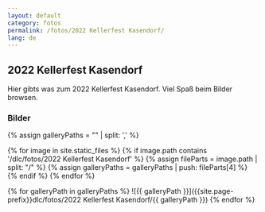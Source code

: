 ```yaml
---
layout: default
category: fotos
permalink: /fotos/2022 Kellerfest Kasendorf/
lang: de
---
```


## 2022 Kellerfest Kasendorf

Hier gibts was zum 2022 Kellerfest Kasendorf. Viel Spaß beim Bilder browsen.

### Bilder
{% assign galleryPaths = "" | split: ',' %}

{% for image in site.static_files %}
{% if image.path contains '/dlc/fotos/2022 Kellerfest Kasendorf' %}
        {% assign fileParts = image.path | split: "/" %}
        {% assign galleryPaths = galleryPaths | push: fileParts[4] %}
{% endif %}
{% endfor %}

{% for galleryPath in galleryPaths %}
![{{ galleryPath }}]({{site.page-prefix}}dlc/fotos/2022 Kellerfest Kasendorf/{{ galleryPath }})
{% endfor %}

